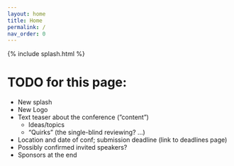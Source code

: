 ```yaml
---
layout: home
title: Home
permalink: /
nav_order: 0
---
```


{% include splash.html %}


# TODO for this page:

- New splash
- New Logo
- Text teaser about the conference (”content”)
    - Ideas/topics
    - “Quirks” (the single-blind reviewing? …)
- Location and date of conf; submission deadline (link to deadlines page)
- Possibly confirmed invited speakers?
- Sponsors at the end

